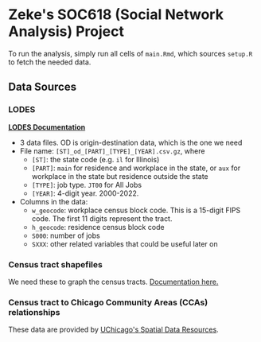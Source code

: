 # Zeke's SOC618 (Social Network Analysis) Project

To run the analysis, simply run all cells of `main.Rmd`, which sources `setup.R` to fetch the
needed data.

## Data Sources

### LODES

**[LODES Documentation](https://lehd.ces.census.gov/doc/help/onthemap/LODESTechDoc.pdf)**

- 3 data files. OD is origin-destination data, which is the one we need
- File name: `[ST]_od_[PART]_[TYPE]_[YEAR].csv.gz`, where
  - `[ST]`: the state code (e.g. `il` for Illinois)
  - `[PART]`: `main` for residence and workplace in the state, or `aux` for
    workplace in the state but residence outside the state
  - `[TYPE]`: job type. `JT00` for All Jobs
  - `[YEAR]`: 4-digit year. 2000-2022.
- Columns in the data:
  - `w_geocode`: workplace census block code. This is a 15-digit FIPS code. The
    first 11 digits represent the tract.
  - `h_geocode`: residence census block code
  - `S000`: number of jobs
  - `SXXX`: other related variables that could be useful later on

### Census tract shapefiles

We need these to graph the census tracts. [Documentation
here.](https://www.census.gov/programs-surveys/geography/technical-documentation/complete-technical-documentation/tiger-geo-line.html)

### Census tract to Chicago Community Areas (CCAs) relationships

These data are provided by [UChicago's Spatial Data
Resources](https://guides.lib.uchicago.edu/c.php?g=720045&p=8072546).
